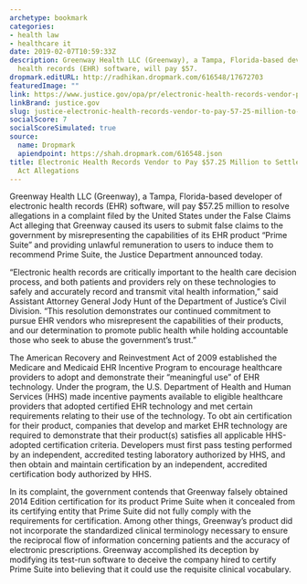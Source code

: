 ```yaml
---
archetype: bookmark
categories:
- health law
- healthcare it
date: 2019-02-07T10:59:33Z
description: Greenway Health LLC (Greenway), a Tampa, Florida-based developer of electronic
  health records (EHR) software, will pay $57.
dropmark.editURL: http://radhikan.dropmark.com/616548/17672703
featuredImage: ""
link: https://www.justice.gov/opa/pr/electronic-health-records-vendor-pay-5725-million-settle-false-claims-act-allegations
linkBrand: justice.gov
slug: justice-electronic-health-records-vendor-to-pay-57-25-million-to-settle-false-claims-act-allegations
socialScore: 7
socialScoreSimulated: true
source:
  name: Dropmark
  apiendpoint: https://shah.dropmark.com/616548.json
title: Electronic Health Records Vendor to Pay $57.25 Million to Settle False Claims
  Act Allegations
---
```

Greenway Health LLC (Greenway), a Tampa, Florida-based developer of electronic health records (EHR) software, will pay $57.25 million to resolve allegations in a complaint filed by the United States under the False Claims Act alleging  that Greenway caused its users to submit false claims to the government by misrepresenting the capabilities of its EHR product “Prime Suite” and providing unlawful remuneration to users to induce them to recommend Prime Suite, the Justice Department announced today. 

“Electronic health records are critically important to the health care decision process, and both patients and providers rely on these technologies to safely and accurately record and transmit vital health information,” said Assistant Attorney General Jody Hunt of the Department of Justice’s Civil Division.  “This resolution demonstrates our continued commitment to pursue EHR vendors who misrepresent the capabilities of their products, and our determination to promote public health while holding accountable those who seek to abuse the government’s trust.”

The American Recovery and Reinvestment Act of 2009 established the Medicare and Medicaid EHR Incentive Program to encourage healthcare providers to adopt and demonstrate their “meaningful use” of EHR technology.  Under the program, the U.S. Department of Health and Human Services (HHS) made incentive payments available to eligible healthcare providers that adopted certified EHR technology and met certain requirements relating to their use of the technology.  To obt ain certification for their product, companies that develop and market EHR technology are required to demonstrate that their product(s) satisfies all applicable HHS-adopted certification criteria.  Developers must first pass testing performed by an independent, accredited testing laboratory authorized by HHS, and then obtain and maintain certification by an independent, accredited certification body authorized by HHS.

In its complaint, the government contends that Greenway falsely obtained 2014 Edition certification for its product Prime Suite when it concealed from its certifying entity that Prime Suite did not fully comply with the requirements for certification.  Among other things, Greenway’s product did not incorporate the standardized clinical terminology necessary to ensure the reciprocal flow of information concerning patients and the accuracy of electronic prescriptions.  Greenway accomplished its deception by modifying its test-run software to deceive the company hired to certify Prime Suite into believing that it could use the requisite clinical vocabulary. 

